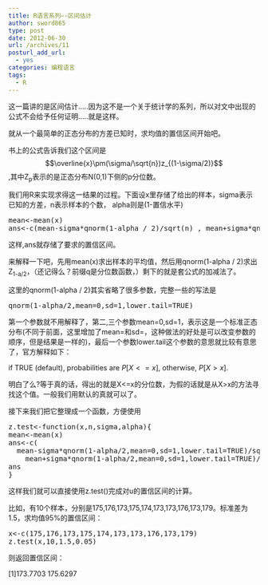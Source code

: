 ```yaml
---
title: R语言系列—-区间估计
author: sword865
type: post
date: 2012-06-30
url: /archives/11
posturl_add_url:
  - yes
categories: 编程语言
tags:
  - R
---
```

这一篇讲的是区间估计…..因为这不是一个关于统计学的系列，所以对文中出现的公式不会给予任何证明…..就是这样。

就从一个最简单的正态分布的方差已知时，求均值的置信区间开始吧。

书上的公式告诉我们这个区间是 $$\overline{x}\pm(\sigma/\sqrt{n})z_{(1-\sigma/2)}$$ ,其中Z<sub>p</sub>表示的是正态分布N(0,1)下侧的p分位数。

我们用R来实现求得这一结果的过程。下面设x里存储了给出的样本，sigma表示已知的方差，n表示样本的个数， alpha则是(1-置信水平)

<pre class="lang:r decode:true">mean&lt;-mean(x)
ans&lt;-c(mean-sigma*qnorm(1-alpha / 2)/sqrt(n) , mean+sigma*qnorm(1-alpha / 2)/sqrt(n))
</pre>

这样,ans就存储了要求的置信区间。

来解释一下吧，先用mean(x)求出样本的平均值，然后用qnorm(1-alpha / 2)求出Z<sub>1-a/2</sub>，（还记得么？前缀q是分位数函数，）剩下的就是套公式的加减法了。

这里的qnorm(1-alpha / 2)其实省略了很多参数，完整一些的写法是

<pre class="lang:r decode:true">qnorm(1-alpha/2,mean=0,sd=1,lower.tail=TRUE)</pre>

第一个参数就不用解释了，第二,三个参数mean=0,sd=1，表示这是一个标准正态分布(不同于前面，这里增加了mean=和sd=，这种做法的好处是可以改变参数的顺序，但是结果是一样的)，最后一个参数lower.tail这个参数的意思就比较有意思了，官方解释如下：

 if TRUE (default), probabilities are $P[X <= x]$, otherwise, $P[X > x]$.

明白了么?等于真的话，得出的就是X<=x的分位数，为假的话就是从X>x的方法寻找这个值。一般我们用默认的真就可以了。

接下来我们把它整理成一个函数，方便使用

<pre class="lang:r decode:true">z.test&lt;-function(x,n,sigma,alpha){
mean&lt;-mean(x)
ans&lt;-c(
  mean-sigma*qnorm(1-alpha/2,mean=0,sd=1,lower.tail=TRUE)/sqrt(n),
    mean+sigma*qnorm(1-alpha/2,mean=0,sd=1,lower.tail=TRUE)/sqrt(n))
ans
}</pre>

这样我们就可以直接使用z.test()完成对u的置信区间的计算。

比如，有10个样本，分别是175,176,173,175,174,173,173,176,173,179。标准差为1.5，求均值95%的置信区间：

<pre class="lang:r decode:true  ">x&lt;-c(175,176,173,175,174,173,173,176,173,179)
z.test(x,10,1.5,0.05)</pre>

则返回置信区间：

[1]173.7703 175.6297


